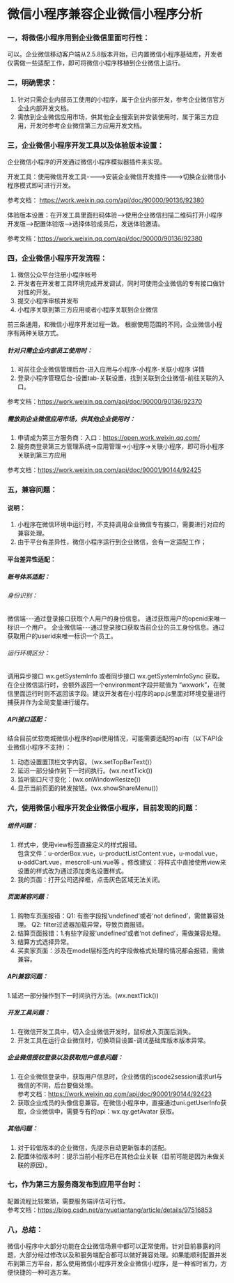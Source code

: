 #  微信小程序兼容企业微信小程序分析

### 一，将微信小程序用到企业微信里面可行性：
可以。企业微信移动客户端从2.5.8版本开始，已内置微信小程序基础库，开发者仅需做一些适配工作，即可将微信小程序移植到企业微信上运行。
### 二，明确需求：
1. 针对只需企业内部员工使用的小程序，属于企业内部开发，参考企业微信官方企业内部开发文档。
2. 需放到企业微信应用市场，供其他企业搜索到并安装使用时，属于第三方应用，开发时参考企业微信第三方应用开发文档。

### 三，企业微信小程序开发工具以及体验版本设置：
企业微信小程序的开发通过微信小程序模拟器插件来实现。

开发工具：使用微信开发工具---->安装企业微信开发插件--->切换企业微信小程序模式即可进行开发。

参考文档：
https://work.weixin.qq.com/api/doc/90000/90136/92380

体验版本设置：在开发工具里面扫码体验-->使用企业微信扫描二维码打开小程序开发版-->配置体验版-->选择体验成员后，发送体验邀请。

参考文档：https://work.weixin.qq.com/api/doc/90000/90136/92380

 ### 四，企业微信小程序开发流程：
 1. 微信公众平台注册小程序帐号
2. 开发者在开发者工具环境完成开发调试，同时可使用企业微信的专有接口做针对性的开发。
3. 提交小程序审核并发布
4. 小程序关联到第三方应用或者小程序关联到企业微信

 前三条通用，和微信小程序开发过程一致。
 根据使用范围的不同，企业微信小程序有两种关联方式。
 ##### 针对只需企业内部员工使用时：
1. 可前往企业微信管理后台-进入应用与小程序-小程序-关联小程序 详情
2. 登录小程序管理后台-设置tab-关联设置，找到关联到企业微信-前往关联的入口。

参考文档：https://work.weixin.qq.com/api/doc/90000/90136/92370
##### 需放到企业微信应用市场，供其他企业使用时：
1. 申请成为第三方服务商：入口：https://open.work.weixin.qq.com/
2. 服务商登录第三方管理系统->应用管理->小程序->关联小程序，即可将小程序关联到第三方应用

参考文档：https://work.weixin.qq.com/api/doc/90001/90144/92425

### 五，兼容问题：
#### 说明：
1. 小程序在微信环境中运行时，不支持调用企业微信专有接口，需要进行对应的兼容处理。
2. 由于平台有差异性，微信小程序运行到企业微信，会有一定适配工作；

#### 平台差异性适配：
##### 账号体系适配：
 ###### 身份识别：  
微信端---通过登录接口获取个人用户的身份信息。 通过获取用户的openid来唯一标识一个用户。 
企业微信端---通过登录接口获取当前企业的员工身份信息。通过获取用户的userid来唯一标识一个员工。
###### 运行环境区分：
调用异步接口 wx.getSystemInfo 或者同步接口 wx.getSystemInfoSync 获取。在企业微信运行时，会额外返回一个environment字段并赋值为 “wxwork”，在微信里面运行时则不返回该字段。建议开发者在小程序的app.js里面对环境变量进行捕获并作为全局变量进行缓存。

##### API接口适配：  
 结合目前优软商城微信小程序的api使用情况，可能需要适配的api有（以下API企业微信小程序不支持）：
 1. 动态设置置顶栏文字内容。（wx.setTopBarText()）
2. 延迟一部分操作到下一时间执行。(wx.nextTick())
3. 监听窗口尺寸变化：(wx.onWindowResize())
4. 显示当前页面的转发按钮。(wx.showShareMenu())



### 六，使用微信小程序开发企业微信小程序，目前发现的问题：
##### 组件问题：
1. 样式中，使用view标签直接定义的样式报错。  
包含文件：u-orderBox.vue，u-productListContent.vue，u-modal.vue，u-addCart.vue，mescroll-uni.vue等  。修改建议：将样式中直接使用view来设置的样式改为通过添加类名设置样式。
2.  我的页面：打开公司选择框，点击灰色区域无法关闭。

##### 页面兼容问题：
1. 购物车页面报错：Q1: 有些字段报‘undefined’或者‘not defined’，需做兼容处理。     Q2: filter过滤器加载异常，导致页面报错。  
2. 结算页面报错：1.有些字段报‘undefined’或者‘not defined’，需做兼容处理。 
3. 结算方式选择异常。
4. 买卖家页面：涉及在model层标签内的字段做格式处理的情况都会报错，需做兼容。

##### API兼容问题：
1.延迟一部分操作到下一时间执行方法。(wx.nextTick())

##### 开发工具问题：
1. 在微信开发工具中，切入企业微信开发时，鼠标放入页面后消失。
2. 开发工具在运行企业微信时，切换项目设置-调试基础库版本版本异常。

##### 企业微信授权登录以及获取用户信息问题：
1. 在企业微信登录中，获取用户信息时，企业微信的jscode2session请求url与微信的不同，后台要做处理。  
 参考文档：https://work.weixin.qq.com/api/doc/90001/90144/92423
2. 获取企业成员的头像信息兼容。在微信小程序中，直接通过uni.getUserInfo获取，企业微信中，需要专有的api：wx.qy.getAvatar 获取。



##### 其他问题：
1. 对于较低版本的企业微信，先提示自动更新版本的适配。
2. 配置体验版本时：提示当前小程序已在其他企业关联（目前可能是因为未做关联的原因）。


### 七，作为第三方服务商发布到应用平台时：
配置流程比较繁琐，需要服务端评估可行性。  
参考文档：https://blog.csdn.net/anyuetiantang/article/details/97516853

### 八，总结：
微信小程序中大部分功能在企业微信场景中都可以正常使用。针对目前暴露的问题，大部分经过修改以及和服务端配合都可以做好兼容处理。如果能顺利配置并发布到第三方平台，那么使用微信小程序开发企业微信小程序，是一种省时省力，方便快捷的一种可选方案。